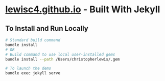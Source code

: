 # [lewisc4.github.io](https://lewisc4.github.io/) - Built With Jekyll

## To Install and Run Locally

```bash
# Standard build command
bundle install
# OR
# Build command to use local user-installed gems
bundle install --path /Users/christopherlewis/.gem

# To launch the demo
bundle exec jekyll serve
```
